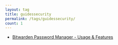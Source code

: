```yaml
---
layout: tag
title: guidessecurity
permalink: /tags/guidessecurity/
count: 1
---
```


- [Bitwarden Password Manager - Usage & Features](https://blog.chraebsli.dev/guides/security/bitwarden-password-manager-usage-features/)
